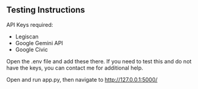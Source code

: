 ## Testing Instructions

API Keys required: 
- Legiscan
- Google Gemini API
- Google Civic
  
Open the .env file and add these there.  If you need to test this and do not have the keys, you can contact me for additional help.

Open and run app.py, then navigate to http://127.0.0.1:5000/
